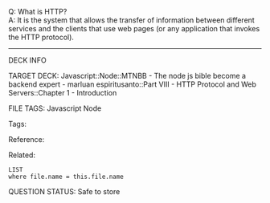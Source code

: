 Q: What is HTTP?  
A: It is the system that allows the transfer of information between different services and the clients that use web pages (or any application that invokes the HTTP protocol).
<!--ID: 1690389246820-->

---

DECK INFO

TARGET DECK: Javascript::Node::MTNBB - The node js bible become a backend expert - marluan espiritusanto::Part VIII - HTTP Protocol and Web Servers::Chapter 1 - Introduction

FILE TAGS: Javascript Node

Tags:

Reference:

Related:

```dataview
LIST
where file.name = this.file.name
```

QUESTION STATUS: Safe to store